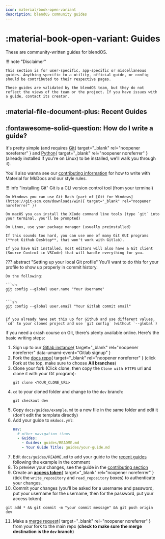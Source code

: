 ```yaml
---
icon: material/book-open-variant
description: blendOS community guides
---
```


# :material-book-open-variant: Guides

These are community-written guides for blendOS.

!!! note "Disclaimer"

    This section is for user-specific, app-specific or miscellaneous guides. Anything specific to a utility, official guide, or config should be contributed to their respective pages.

    These guides are validated by the blendOS team, but they do not reflect the views of the team or the project. If you have issues with a guide, contact its creator.

## :material-file-document-plus: Recent Guides

<!-- maximum of 10 -->
<!-- example: 

- [Guide Title](guide.md) by (paste your github, gitlab.com, blendOS gitlab, bitbucket or 𝕏 profile link here, it'll become a formatted link){ target="_blank" rel="noopener noreferrer" }

-or-

- [Guide Title](guide.md) by [@your_username](link-to-your-website-or-profile-elsewhere-or-email-or-something){ target="_blank" rel="noopener noreferrer" }

-->

## :fontawesome-solid-question: How do I write a guide?

It's pretty simple (and requires [Git](https://git-scm.com){ target="_blank" rel="noopener noreferrer" } and [Python](https://python.org){ target="_blank" rel="noopener noreferrer" } (already installed if you're on Linux) to be installed, we'll walk you through it).

You'll also wanna see our [contributing information](../contributing.md#docs) for how to write with Material for MkDocs and our style rules.

!!! info "Installing Git"
    Git is a CLI version control tool (from your terminal)
    
    On Windows you can use Git Bash (part of [Git for Windows](https://git-scm.com/downloads/win){ target="_blank" rel="noopener noreferrer" })

    On macOS you can install the XCode command line tools (type `git` into your terminal, you'll be prompted)

    On Linux, use your package manager (usually preinstalled)

    If this sounds too hard, you can use one of many Git GUI programs (**not Github Desktop**, that won't work with Gitlab).

    If you have Git installed, most editors will also have a Git client (Source Control in VSCode) that will handle everything for you.

??? abstract "Setting up your local Git profile"
    You'll want to do this for your profile to show up properly in commit history.

    Do the following:

    ```sh
    git config --global user.name "Your Username"
    ```

    ```sh
    git config --global user.email "Your Gitlab commit email"
    ```

    If you already have set this up for Github and use different values, `cd` to your cloned project and use `git config` (without `--global`)

If you need a crash course on Git, there's plenty available online. Here's the basic writing steps:

1. Sign up to our [Gitlab instance](https://git.blendos.co/users/sign_up){ target="_blank" rel="noopener noreferrer" data-umami-event="Gitlab signup" }
2. Fork the [docs repo](https://git.blendos.co/blendos/website){ target="_blank" rel="noopener noreferrer" } (click Fork at the top, make sure to choose **All branches**)
3. Clone your fork (Click clone, then copy the `Clone with HTTPS` url and clone it with your Git program):
   ```
   git clone <YOUR_CLONE_URL>
   ```
4. `cd` to your cloned folder and change to the `dev` branch:
   ```
   git checkout dev
   ```
5. Copy `docs/guides/example.md` to a new file in the same folder and edit it (don't edit the template directly)
6. Add your guide to `mkdocs.yml`:
   ```yaml title="mkdocs.yml"
   nav:
     # other navigation items
     - Guides:
       - Guides: guides/README.md
       - Your Guide Title: guides/your-guide.md
   ```
7. Edit `docs/guides/README.md` to add your guide to the [recent guides](#recent-guides) following the example in the comment
8. To preview your changes, see the guide in the [contributing section](../contributing.md#local-development)
9.  Create an [**access token**](https://git.blendos.co/-/user_settings/personal_access_tokens){ target="_blank" rel="noopener noreferrer" } (tick the `write_repository` and `read_repository` boxes) to authenticate your changes.
10.  Commit your changes (you'll be asked for a username and password, put your username for the username, then for the password, put your access token):
   ```
   git add * && git commit -m "your commit message" && git push origin dev
   ```
11. Make a [merge request](https://git.blendos.co/blendOS/website/-/merge_requests/new){ target="_blank" rel="noopener noreferrer" } from your fork to the main repo (**check to make sure the merge destination is the `dev` branch**)